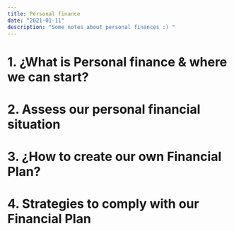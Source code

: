 ```yaml
---
title: Personal finance
date: "2021-01-11" 
description: "Some notes about personal finances :) "
---
```

<!-- date: año-mes-día -->

# 1. ¿What is Personal finance & where we can start?
# 2. Assess our personal financial situation
# 3. ¿How to create our own Financial Plan?
# 4. Strategies to comply with our Financial Plan